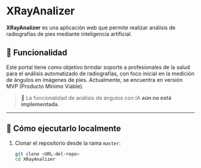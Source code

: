 # XRayAnalizer

**XRayAnalizer** es una aplicación web que permite realizar análisis de radiografías de pies mediante inteligencia artificial.

## 🚀 Funcionalidad

Este portal tiene como objetivo brindar soporte a profesionales de la salud para el análisis automatizado de radiografías, con foco inicial en la medición de ángulos en imágenes de pies. Actualmente, se encuentra en versión MVP (Producto Mínimo Viable).

> 🔧 La funcionalidad de análisis de ángulos con IA **aún no está implementada**.

---

## 🧪 Cómo ejecutarlo localmente

1. Clonar el repositorio desde la rama `master`:

   ```bash
   git clone <URL-del-repo>
   cd XRayAnalizer
